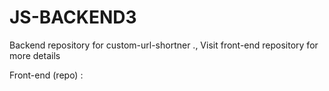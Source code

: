 # JS-BACKEND3
Backend repository for custom-url-shortner ., Visit front-end repository for more details <br>

Front-end (repo) : 
